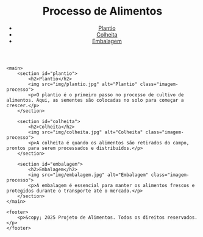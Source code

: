 <!DOCTYPE html>
<html lang="pt-br">
<head>
    <meta charset="UTF-8">
    <meta name="viewport" content="width=device-width, initial-scale=1.0">
    <title>Processo de Alimentos</title>
    <link rel="stylesheet" href="style.css">
</head>
<body>
    <header>
        <h1>Processo de Alimentos</h1>
        <nav>
            <ul>
                <li><a href="#plantio">Plantio</a></li>
                <li><a href="#colheita">Colheita</a></li>
                <li><a href="#embalagem">Embalagem</a></li>
            </ul>
        </nav>
    </header>
    
    <main>
        <section id="plantio">
            <h2>Plantio</h2>
            <img src="img/plantio.jpg" alt="Plantio" class="imagem-processo">
            <p>O plantio é o primeiro passo no processo de cultivo de alimentos. Aqui, as sementes são colocadas no solo para começar a crescer.</p>
        </section>

        <section id="colheita">
            <h2>Colheita</h2>
            <img src="img/colheita.jpg" alt="Colheita" class="imagem-processo">
            <p>A colheita é quando os alimentos são retirados do campo, prontos para serem processados e distribuídos.</p>
        </section>

        <section id="embalagem">
            <h2>Embalagem</h2>
            <img src="img/embalagem.jpg" alt="Embalagem" class="imagem-processo">
            <p>A embalagem é essencial para manter os alimentos frescos e protegidos durante o transporte até o mercado.</p>
        </section>
    </main>

    <footer>
        <p>&copy; 2025 Projeto de Alimentos. Todos os direitos reservados.</p>
    </footer>
</body>
</html>

